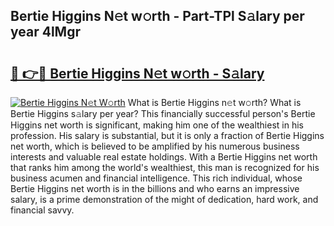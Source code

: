 ## Bertie Higgins N𝚎t w𝚘rth - Part-TPl S𝚊lary per year 4lMgr

# <h2><a href="http://gc2bt5z.nevu.top/?p=Bertie+Higgins">🔗 👉🔴 Bertie Higgins N𝚎t w𝚘rth - S𝚊lary</a></h2>

[![Bertie Higgins N𝚎t W𝚘rth](https://i.imgur.com/Oavwk0R.jpeg)](http://gc2bt5z.nevu.top/?p=Bertie+Higgins)
What is Bertie Higgins n𝚎t w𝚘rth? What is Bertie Higgins s𝚊lary per year?
This financially successful person's Bertie Higgins net worth is significant, making him one of the wealthiest in his profession. His salary is substantial, but it is only a fraction of Bertie Higgins net worth, which is believed to be amplified by his numerous business interests and valuable real estate holdings. With a Bertie Higgins net worth that ranks him among the world's wealthiest, this man is recognized for his business acumen and financial intelligence. This rich individual, whose Bertie Higgins net worth is in the billions and who earns an impressive salary, is a prime demonstration of the might of dedication, hard work, and financial savvy.
